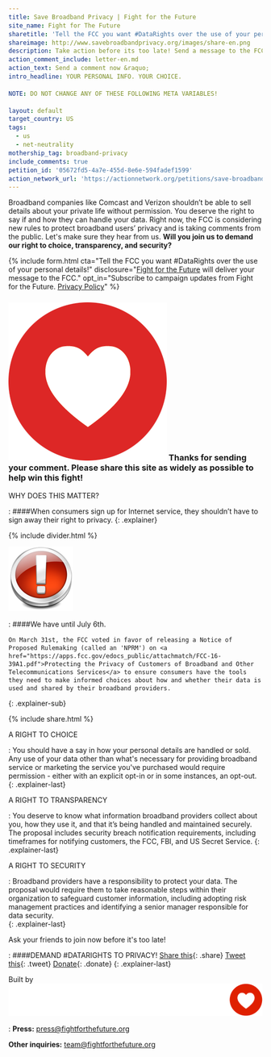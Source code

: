 ```yaml
---
title: Save Broadband Privacy | Fight for the Future
site_name: Fight for The Future
sharetitle: 'Tell the FCC you want #DataRights over the use of your personal details!'
shareimage: http://www.savebroadbandprivacy.org/images/share-en.png
description: Take action before its too late! Send a message to the FCC to tell them you want the right to choose if and how your broadband provider can use or sell your data.
action_comment_include: letter-en.md
action_text: Send a comment now &raquo;
intro_headline: YOUR PERSONAL INFO. YOUR CHOICE.

NOTE: DO NOT CHANGE ANY OF THESE FOLLOWING META VARIABLES!

layout: default
target_country: US
tags:
  - us
  - net-neutrality
mothership_tag: broadband-privacy
include_comments: true
petition_id: '05672fd5-4a7e-455d-8e6e-594fadef1599'
action_network_url: 'https://actionnetwork.org/petitions/save-broadband-privacy'
---
```

 Broadband companies like Comcast and Verizon shouldn’t be able to sell details about your private life without permission. You deserve the right to say if and how they can handle your data. Right now, the FCC is considering new rules to protect broadband users’ privacy and is taking comments from the public. Let's make sure they hear from us. **Will you join us to demand our right to choice, transparency, and security?**

{% include form.html
  cta="Tell the FCC you want #DataRights over the use of your personal details!"
  disclosure="[Fight for the Future](https://www.fightforthefuture.org) will deliver your message to the FCC."
  opt_in="Subscribe to campaign updates from Fight for the Future. [Privacy Policy](https://www.fightforthefuture.org/privacy)"
%}

### ![](/images/heart.png) Thanks for sending your comment. Please share this site as widely as possible to help win this fight!



WHY DOES THIS MATTER?

: ####When consumers sign up for Internet service, they shouldn’t have to sign away their right to privacy.
{: .explainer}
 
{% include divider.html %}

![](/images/Symbol-Error.png)

: 	####We have until July 6th.

	On March 31st, the FCC voted in favor of releasing a Notice of Proposed Rulemaking (called an 'NPRM') on <a href="https://apps.fcc.gov/edocs_public/attachmatch/FCC-16-39A1.pdf">Protecting the Privacy of Customers of Broadband and Other Telecommunications Services</a> to ensure consumers have the tools they need to make informed choices about how and whether their data is used and shared by their broadband providers.
{: .explainer-sub}

{% include share.html %}

A RIGHT TO CHOICE   

:	You should have a say in how your personal details are handled or sold. Any use of your data other than what's necessary for providing broadband service or marketing the service you've purchased would require permission - either with an explicit opt-in or in some instances, an opt-out.  
{: .explainer-last}


A RIGHT TO TRANSPARENCY

:	You deserve to know what information broadband providers collect about you, how they use it, and that it’s being handled and maintained securely. The proposal includes security breach notification requirements, including timeframes for notifying customers, the FCC, FBI, and US Secret Service.
{: .explainer-last}


A RIGHT TO SECURITY

: Broadband providers have a responsibility to protect your data. The proposal would require them to take reasonable steps within their organization to safeguard customer information, including adopting risk management practices and identifying a senior manager responsible for data security.   
{: .explainer-last}



Ask your friends to join now before it's too late!  

: ####DEMAND #DATARIGHTS TO PRIVACY!
  [Share this](https://www.facebook.com/sharer/sharer.php?u=http://www.savebroadbandprivacy.org){: .share}
  [Tweet this](https://twitter.com/intent/tweet?text=http%3A%2F%2Fwww.savebroadbandprivacy.org){: .tweet}
  [Donate](https://donate.fightforthefuture.org/?tag=bp_priv){: .donate}
{: .explainer-last}

Built by ![](images/fftf-footer-logo.png)

: **Press:** [press@fightforthefuture.org](mailto:press@fightforthefuture.org)

  **Other inquiries:** [team@fightforthefuture.org](mailto:team@fightforthefuture.org)
